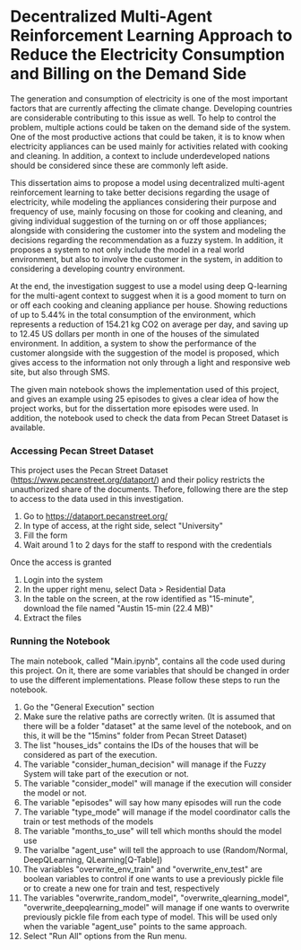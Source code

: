# Decentralized Multi-Agent Reinforcement Learning Approach to Reduce the Electricity Consumption and Billing on the Demand Side

The generation and consumption of electricity is one of the most important factors that are currently affecting the climate change. Developing countries are considerable contributing to this issue as well. To help to control the problem, multiple actions could be taken on the demand side of the system. One of the most productive actions that could be taken, it is to know when electricity appliances can be used mainly for activities related with cooking and cleaning. In addition, a context to include underdeveloped nations should be considered since these are commonly left aside. 

This dissertation aims to propose a model using decentralized multi-agent reinforcement learning to take better decisions regarding the usage of electricity, while modeling the appliances considering their purpose and frequency of use, mainly focusing on those for cooking and cleaning, and giving individual suggestion of the turning on or off those appliances; alongside with considering the customer into the system and modeling the decisions regarding the recommendation as a fuzzy system. In addition, it proposes a system to not only include the model in a real world environment, but also to involve the customer in the system, in addition to considering a developing country environment. 

At the end, the investigation suggest to use a model using deep Q-learning for the multi-agent context to suggest when it is a good moment to turn on or off each cooking and cleaning appliance per house. Showing reductions of up to 5.44\% in the total consumption of the environment, which represents a reduction of 154.21 kg CO2 on average per day, and saving up to 12.45 US dollars per month in one of the houses of the simulated environment. In addition, a system to show the performance of the customer alongside with the suggestion of the model is proposed, which gives access to the information not only through a light and responsive web site, but also through SMS. 

The given main notebook shows the implementation used of this project, and gives an example using 25 episodes to gives a clear idea of how the project works, but for the dissertation more episodes were used. In addition, the notebook used to check the data from Pecan Street Dataset is available.

### Accessing Pecan Street Dataset
This project uses the Pecan Street Dataset (https://www.pecanstreet.org/dataport/) and their policy restricts the unauthorized share of the documents. Thefore, following there are the step to access to the data used in this investigation. 

1. Go to https://dataport.pecanstreet.org/
2. In type of access, at the right side, select "University"
3. Fill the form 
4. Wait around 1 to 2 days for the staff to respond with the credentials

Once the access is granted
1. Login into the system
2. In the upper right menu, select Data > Residential Data
3. In the table on the screen, at the row identified as "15-minute", download the file named "Austin 15-min (22.4 MB)"
4. Extract the files

### Running the Notebook
The main notebook, called "Main.ipynb", contains all the code used during this project. On it, there are some variables that should be changed in order to use the different implementations. Please follow these steps to run the notebook.
1. Go the "General Execution" section
2. Make sure the relative paths are correctly writen. (It is assumed that there will be a folder "dataset" at the same level of the notebook, and on this, it will be the "15mins" folder from Pecan Street Dataset)
3. The list "houses_ids" contains the IDs of the houses that will be considered as part of the execution.
4. The variable "consider_human_decision" will manage if the Fuzzy System will take part of the execution or not.
5. The variable "consider_model" will manage if the execution will consider the model or not.
6. The variable "episodes" will say how many episodes will run the code
7. The variable "type_mode" will manage if the model coordinator calls the train or test methods of the models
8. The variable "months_to_use" will tell which months should the model use
9. The varialbe "agent_use" will tell the approach to use (Random/Normal, DeepQLearning, QLearning[Q-Table])
10. The variables "overwrite_env_train" and "overwrite_env_test" are boolean variables to control if one wants to use a previously pickle file or to create a new one for train and test, respectively
11. The variables "overwrite_random_model", "overwrite_qlearning_model", "overwrite_deepqlearning_model" will manage if one wants to overwrite previously pickle file from each type of model. This will be used only when the variable "agent_use" points to the same approach.
12. Select "Run All" options from the Run menu.
